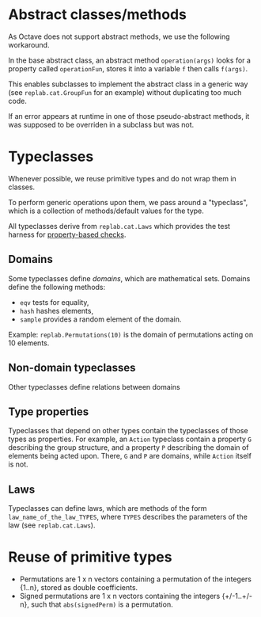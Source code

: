 # Abstract classes/methods

As Octave does not support abstract methods, we use the following workaround.

In the base abstract class, an abstract method `operation(args)` looks for a property called `operationFun`, stores it into a variable `f` then calls `f(args)`.

This enables subclasses to implement the abstract class in a generic way (see `replab.cat.GroupFun` for an example) without duplicating too much code.

If an error appears at runtime in one of those pseudo-abstract methods, it was supposed to be overriden in a subclass but was not.

# Typeclasses

Whenever possible, we reuse primitive types and do not wrap them in classes.

To perform generic operations upon them, we pass around a "typeclass", which is a collection of methods/default values for the type.

All typeclasses derive from `replab.cat.Laws` which provides the test harness for [property-based checks](https://en.wikipedia.org/wiki/QuickCheck).

## Domains

Some typeclasses define *domains*, which are mathematical sets.
Domains define the following methods:

- `eqv` tests for equality,
- `hash` hashes elements,
- `sample` provides a random element of the domain.

Example: `replab.Permutations(10)` is the domain of permutations acting on 10 elements.

## Non-domain typeclasses

Other typeclasses define relations between domains

## Type properties

Typeclasses that depend on other types contain the typeclasses of those types as properties.
For example, an `Action` typeclass contain a property `G` describing the group structure, and a property `P` describing the domain of elements being acted upon.
There, `G` and `P` are domains, while `Action` itself is not.

## Laws

Typeclasses can define laws, which are methods of the form `law_name_of_the_law_TYPES`, where `TYPES` describes the parameters of the law (see `replab.cat.Laws`).

# Reuse of primitive types

- Permutations are 1 x n vectors containing a permutation of the integers {1..n}, stored as double coefficients.
- Signed permutations are 1 x n vectors containing the integers {+/-1..+/-n}, such that `abs(signedPerm)` is a permutation.

